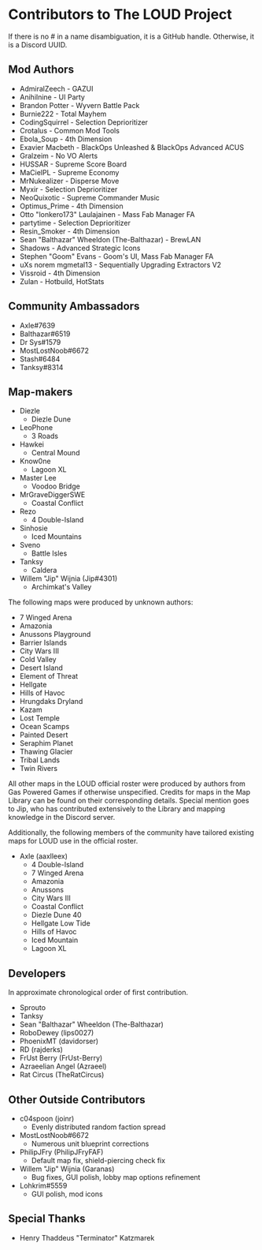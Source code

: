 # Contributors to The LOUD Project

If there is no # in a name disambiguation, it is a GitHub handle. Otherwise, it is a Discord UUID.

## Mod Authors

- AdmiralZeech - GAZUI
- Anihilnine - UI Party
- Brandon Potter - Wyvern Battle Pack
- Burnie222 - Total Mayhem
- CodingSquirrel - Selection Deprioritizer
- Crotalus - Common Mod Tools
- Ebola_Soup - 4th Dimension
- Exavier Macbeth - BlackOps Unleashed & BlackOps Advanced ACUS
- Gralzeim - No VO Alerts
- HUSSAR - Supreme Score Board
- MaCielPL - Supreme Economy
- MrNukealizer - Disperse Move
- Myxir - Selection Deprioritizer
- NeoQuixotic - Supreme Commander Music
- Optimus_Prime - 4th Dimension
- Otto "lonkero173" Laulajainen - Mass Fab Manager FA
- partytime - Selection Deprioritizer
- Resin_Smoker - 4th Dimension
- Sean "Balthazar" Wheeldon (The-Balthazar) - BrewLAN
- Shadows - Advanced Strategic Icons
- Stephen "Goom" Evans - Goom's UI, Mass Fab Manager FA
- uXs norem mgmetal13 - Sequentially Upgrading Extractors V2
- Vissroid - 4th Dimension
- Zulan - Hotbuild, HotStats

## Community Ambassadors

- Axle#7639
- Balthazar#6519
- Dr Sys#1579
- MostLostNoob#6672
- Stash#6484
- Tanksy#8314

## Map-makers

- Diezle
	- Diezle Dune
- LeoPhone
	- 3 Roads
- Hawkei
	- Central Mound
- Know0ne
	- Lagoon XL
- Master Lee
	- Voodoo Bridge
- MrGraveDiggerSWE
	- Coastal Conflict
- Rezo
	- 4 Double-Island
- Sinhosie
	- Iced Mountains
- Sveno
	- Battle Isles
- Tanksy
	- Caldera
- Willem "Jip" Wijnia (Jip#4301)
	- Archimkat's Valley

The following maps were produced by unknown authors:
- 7 Winged Arena
- Amazonia
- Anussons Playground
- Barrier Islands
- City Wars III
- Cold Valley
- Desert Island
- Element of Threat
- Hellgate
- Hills of Havoc
- Hrungdaks Dryland
- Kazam
- Lost Temple
- Ocean Scamps
- Painted Desert
- Seraphim Planet
- Thawing Glacier
- Tribal Lands
- Twin Rivers

All other maps in the LOUD official roster were produced by authors from Gas Powered Games if otherwise unspecified.
Credits for maps in the Map Library can be found on their corresponding details.
Special mention goes to Jip, who has contributed extensively to the Library and mapping knowledge in the Discord server.

Additionally, the following members of the community have tailored existing maps for LOUD use in the official roster.

- Axle (aaxlleex)
	- 4 Double-Island
	- 7 Winged Arena
	- Amazonia
	- Anussons
	- City Wars III
	- Coastal Conflict
	- Diezle Dune 40
	- Hellgate Low Tide
	- Hills of Havoc
	- Iced Mountain
	- Lagoon XL

## Developers

In approximate chronological order of first contribution.

- Sprouto
- Tanksy
- Sean "Balthazar" Wheeldon (The-Balthazar)
- RoboDewey (lips0027)
- PhoenixMT (davidorser)
- RD (rajderks)
- FrUst Berry (FrUst-Berry)
- Azraeelian Angel (Azraeel)
- Rat Circus (TheRatCircus)

## Other Outside Contributors

- c04spoon (joinr)
	- Evenly distributed random faction spread
- MostLostNoob#6672
	- Numerous unit blueprint corrections
- PhilipJFry (PhilipJFryFAF)
	- Default map fix, shield-piercing check fix
- Willem "Jip" Wijnia (Garanas)
	- Bug fixes, GUI polish, lobby map options refinement
- Lohkrim#5559
	- GUI polish, mod icons

## Special Thanks

- Henry Thaddeus "Terminator" Katzmarek
